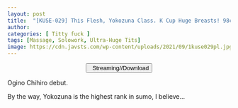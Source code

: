 ```yaml
---
layout: post
title:  "[KUSE-029] This Flesh, Yokozuna Class. K Cup Huge Breasts! 98cm Big Butt! “Actually, I’m Such An Erotic Woman…” After 6 Months Of Abstinence, The Sexual Desire That Has Accumulated Explodes! Chihiro Ogino"
author: 
categories: [ Titty fuck ]
tags: [Massage, Solowork, Ultra-Huge Tits]
image: https://cdn.javsts.com/wp-content/uploads/2021/09/1kuse029pl.jpg
---
```


<center>
<a href="/svr/kuse-029">
<button class="btn btn-outline-dark py-2 px-5 d-block w-100 show-comments"><i class="fa fa-external-link"></i> &nbsp; Streaming//Download</button>
</a>
</center>

Ogino Chihiro debut.

By the way, Yokozuna is the highest rank in sumo, I believe…
